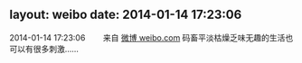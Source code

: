 layout: weibo
date: 2014-01-14 17:23:06
---
<meta name="referrer" content="no-referrer" />

2014-01-14 17:23:06  &nbsp;&nbsp;&nbsp;&nbsp;&nbsp;&nbsp; 来自 <a href="http://weibo.com/" rel="nofollow">微博 weibo.com</a>
码畜平淡枯燥乏味无趣的生活也可以有很多刺激…… ​​​
